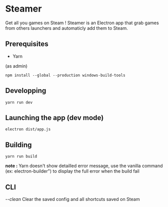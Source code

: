 # Steamer

Get all you games on Steam ! Steamer is an Electron app that grab games from others launchers and automaticly add them to Steam.

## Prerequisites

* Yarn

(as admin)

```
npm install --global --production windows-build-tools
```

## Developping

```
yarn run dev
```

## Launching the app (dev mode)

```
electron dist/app.js
```

## Building

```
yarn run build
```

**note :** Yarn doesn't show detailled error message, use the vanilla command (ex: electron-builder") to display the full error when the build fail

## CLI

_--clean_ Clear the saved config and all shortcuts saved on Steam
